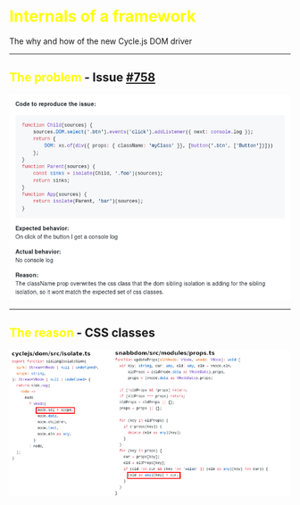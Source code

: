 # <span class="yellow">Internals of a framework</span>

<style>
.yellow {
    color: yellow;
}
</style>



The why and how of the new Cycle.js DOM driver

----

## <span class="yellow">The problem</span> - Issue [#758](https://github.com/cyclejs/cyclejs/issues/758)

![](images/issue_758.png)

----

## <span class="yellow">The reason</span> - CSS classes

![](images/reason.png)
